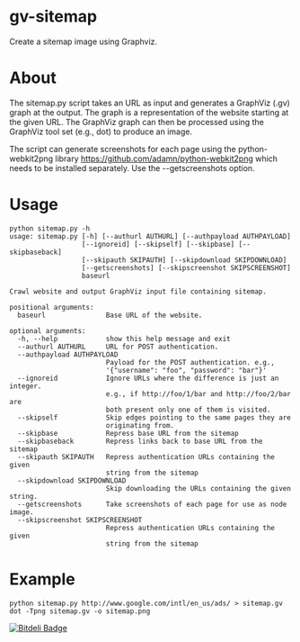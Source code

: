 # gv-sitemap

Create a sitemap image using Graphviz.

About
=====

The sitemap.py script takes an URL as input and generates a GraphViz
(.gv) graph at the output. The graph is a representation of the
website starting at the given URL. The GraphViz graph can then be
processed using the GraphViz tool set (e.g., dot) to produce an image.

The script can generate screenshots for each page using the python-webkit2png
library https://github.com/adamn/python-webkit2png which needs to be
installed separately. Use the --getscreenshots option.

Usage
=====

    python sitemap.py -h
    usage: sitemap.py [-h] [--authurl AUTHURL] [--authpayload AUTHPAYLOAD]
                      [--ignoreid] [--skipself] [--skipbase] [--skipbaseback]
                      [--skipauth SKIPAUTH] [--skipdownload SKIPDOWNLOAD]
                      [--getscreenshots] [--skipscreenshot SKIPSCREENSHOT]
                      baseurl

    Crawl website and output GraphViz input file containing sitemap.

    positional arguments:
      baseurl               Base URL of the website.

    optional arguments:
      -h, --help            show this help message and exit
      --authurl AUTHURL     URL for POST authentication.
      --authpayload AUTHPAYLOAD
                            Payload for the POST authentication. e.g.,
                            '{"username": "foo", "password": "bar"}'
      --ignoreid            Ignore URLs where the difference is just an integer.
                            e.g., if http://foo/1/bar and http://foo/2/bar are
                            both present only one of them is visited.
      --skipself            Skip edges pointing to the same pages they are
                            originating from.
      --skipbase            Repress base URL from the sitemap
      --skipbaseback        Repress links back to base URL from the sitemap
      --skipauth SKIPAUTH   Repress authentication URLs containing the given
                            string from the sitemap
      --skipdownload SKIPDOWNLOAD
                            Skip downloading the URLs containing the given string.
      --getscreenshots      Take screenshots of each page for use as node image.
      --skipscreenshot SKIPSCREENSHOT
                            Repress authentication URLs containing the given
                            string from the sitemap

Example
=======

    python sitemap.py http://www.google.com/intl/en_us/ads/ > sitemap.gv
    dot -Tpng sitemap.gv -o sitemap.png


[![Bitdeli Badge](https://d2weczhvl823v0.cloudfront.net/rvernica/gv-sitemap/trend.png)](https://bitdeli.com/free "Bitdeli Badge")

